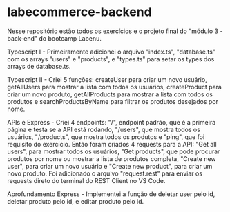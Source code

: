 # labecommerce-backend

Nesse repositório estão todos os exercícios e o projeto final do "módulo 3 - back-end" do bootcamp Labenu.

Typescript I - Primeiramente adicionei o arquivo "index.ts", "database.ts" com os arrays "users" e "products", e "types.ts" para setar os types dos arrays de database.ts.

Typescript II - Criei 5 funções: createUser para criar um novo usuário, getAllUsers para mostrar a lista com todos os usuários, createProduct para criar um novo produto, getAllProducts para mostrar a lista com todos os produtos e searchProductsByName para filtrar os produtos desejados por nome.

APIs e Express - Criei 4 endpoints: "/", endpoint padrão, que é a primeira página e testa se a API está rodando, "/users", que mostra todos os usuários, "/products", que mostra todos os produtos e "ping", que foi requisito do exercício. Então foram criados 4 requests para a API: "Get all users", para mostrar todos os usuários, "Get products", que pode procurar produtos por nome ou mostrar a lista de produtos completa, "Create new user", para criar um novo usuário e "Create new product", para criar um novo produto. Foi adicionado o arquivo "request.rest" para enviar os requests direto do terminal do REST Client no VS Code.

Aprofundamento Express - Implementei a função de deletar user pelo id, deletar produto pelo id, e editar produto pelo id.